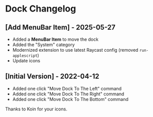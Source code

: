 # Dock Changelog

## [Add MenuBar Item] - 2025-05-27

- Added a **MenuBar Item** to move the dock
- Added the "System" category
- Modernized extension to use latest Raycast config (removed `run-applescript`)
- Update icons

## [Initial Version] - 2022-04-12

- Added one click "Move Dock To The Left" command
- Added one click "Move Dock To The Right" command
- Added one click "Move Dock To The Bottom" command

Thanks to Koin for your icons.
